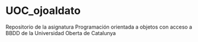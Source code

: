 # UOC_ojoaldato
Repositorio de la asignatura Programación orientada a objetos con acceso a BBDD de la Universidad Oberta de Catalunya

